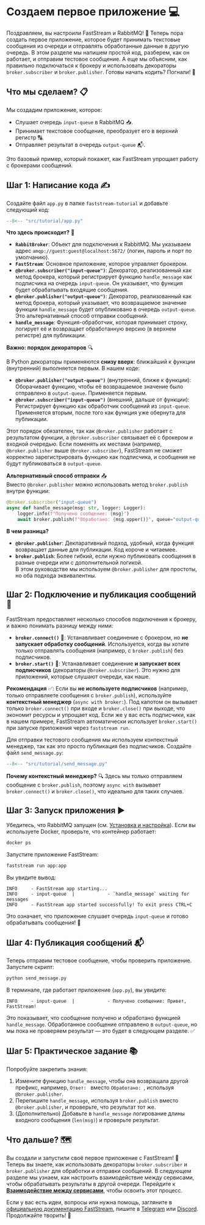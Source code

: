 # Создаем первое приложение 💻

Поздравляем, вы настроили FastStream и RabbitMQ! 🎉 Теперь пора создать первое приложение, которое будет принимать текстовые сообщения из очереди и отправлять обработанные данные в другую очередь. В этом разделе мы напишем простой код, разберем, как он работает, и отправим тестовое сообщение. А еще мы объясним, как правильно подключаться к брокеру и использовать декораторы `broker.subscriber` и `broker.publisher`. Готовы начать кодить? Погнали! 🚀

## Что мы сделаем? 📋

Мы создадим приложение, которое:
- Слушает очередь `input-queue` в RabbitMQ 📥.
- Принимает текстовое сообщение, преобразует его в верхний регистр 🔠.
- Отправляет результат в очередь `output-queue` 📬.

Это базовый пример, который покажет, как FastStream упрощает работу с брокерами сообщений.

## Шаг 1: Написание кода ✍️

Создайте файл `app.py` в папке `faststream-tutorial` и добавьте следующий код:

```python
--8<-- "src/tutorial/app.py"
```

**Что здесь происходит?** 🤔

- **`RabbitBroker`**: Объект для подключения к RabbitMQ. Мы указываем адрес `amqp://guest:guest@localhost:5672/` (логин, пароль и порт по умолчанию).
- **`FastStream`**: Основное приложение, которое управляет брокером.
- **`@broker.subscriber("input-queue")`**: Декоратор, реализованный как метод брокера, который регистрирует функцию `handle_message` как подписчика на очередь `input-queue`. Он указывает, что функция будет обрабатывать входящие сообщения.
- **`@broker.publisher("output-queue")`**: Декоратор, реализованный как метод брокера, который указывает, что возвращаемое значение функции `handle_message` будет опубликовано в очередь `output-queue`. Это альтернативный способ отправки сообщений.
- **`handle_message`**: Функция-обработчик, которая принимает строку, логирует её и возвращает обработанную версию (в верхнем регистре) для публикации.

**Важно: порядок декораторов** 🔍  

В Python декораторы применяются **снизу вверх**: ближайший к функции (внутренний) выполняется первым. В нашем коде:

- **`@broker.publisher("output-queue")`** (внутренний, ближе к функции): Оборачивает функцию, чтобы её возвращаемое значение было отправлено в `output-queue`. Применяется первым.
- **`@broker.subscriber("input-queue")`** (внешний, дальше от функции): Регистрирует функцию как обработчик сообщений из `input-queue`. Применяется вторым, после того как функция уже обернута для публикации.

Этот порядок обязателен, так как `@broker.publisher` работает с результатом функции, а `@broker.subscriber` связывает её с брокером и входной очередью. Если поменять их местами (например, `@broker.publisher` выше `@broker.subscriber`), FastStream не сможет корректно зарегистрировать функцию как подписчика, и сообщения не будут публиковаться в `output-queue`.

**Альтернативный способ отправки** 📤  
Вместо `@broker.publisher` можно использовать метод `broker.publish` внутри функции:

```python
@broker.subscriber("input-queue")
async def handle_message(msg: str, logger: Logger):
    logger.info(f"Получено сообщение: {msg}")
    await broker.publish(f"Обработано: {msg.upper()}", queue="output-queue")
```

**В чем разница?**  

- **`@broker.publisher`**: Декларативный подход, удобный, когда функция возвращает данные для публикации. Код короче и читаемее.
- **`broker.publish`**: Более гибкий, если нужно публиковать сообщения в разные очереди или с дополнительной логикой.  
В этом руководстве мы используем `@broker.publisher` для простоты, но оба подхода эквивалентны.

## Шаг 2: Подключение и публикация сообщений 🔌

FastStream предоставляет несколько способов подключения к брокеру, и важно понимать разницу между ними:

- **`broker.connect()`** 🔗: Устанавливает соединение с брокером, но **не запускает обработку сообщений**. Используется, когда вы хотите только отправлять сообщения (например, с `broker.publish`) без подписчиков.
- **`broker.start()`** 🚀: Устанавливает соединение **и запускает всех подписчиков** (декораторы `@broker.subscriber`). Это нужно для приложений, которые слушают очереди, как наше.

**Рекомендация** ✅: Если вы **не используете подписчиков** (например, только отправляете сообщения с `broker.publish`), используйте **контекстный менеджер** (`async with broker:`). Под капотом он вызывает только `broker.connect()` при входе и `broker.close()` при выходе, что экономит ресурсы и упрощает код. Если же у вас есть подписчики, как в нашем примере, FastStream автоматически использует `broker.start()` при запуске приложения через `faststream run`.

Для отправки тестового сообщения мы используем контекстный менеджер, так как это просто публикация без подписчиков. Создайте файл `send_message.py`:

```python
--8<-- "src/tutorial/send_message.py"
```

**Почему контекстный менеджер?** 🔍 Здесь мы только отправляем сообщение с `broker.publish`, поэтому `async with` вызывает `broker.connect()` и `broker.close()`, что идеально для таких случаев.

## Шаг 3: Запуск приложения ▶️

Убедитесь, что RabbitMQ запущен (см. [Установка и настройка](./setup.md)). Если вы используете Docker, проверьте, что контейнер работает:

```bash
docker ps
```

Запустите приложение FastStream:

```bash
faststream run app:app
```

Вы увидите вывод:

```
INFO     - FastStream app starting...
INFO     - input-queue  |            - `handle_message` waiting for messages
INFO     - FastStream app started successfully! To exit press CTRL+C
```

Это означает, что приложение слушает очередь `input-queue` и готово обрабатывать сообщения! 🎉

## Шаг 4: Публикация сообщений 📬

Теперь отправим тестовое сообщение, чтобы проверить приложение. Запустите скрипт:

```bash
python send_message.py
```

В терминале, где работает приложение (`app.py`), вы увидите:

```
INFO     - input-queue  |            - Получено сообщение: Привет, FastStream!
```

Это показывает, что сообщение получено и обработано функцией `handle_message`. Обработанное сообщение отправлено в `output-queue`, но мы пока не проверяем результат — это будет в следующем разделе. ✅

## Шаг 5: Практическое задание 📚

Попробуйте закрепить знания:

1. Измените функцию `handle_message`, чтобы она возвращала другой префикс, например, `Ответ: ` вместо `Обработано: `, используя `@broker.publisher`.
2. Перепишите `handle_message`, используя `broker.publish` вместо `@broker.publisher`, и проверьте, что результат тот же.
3. (Дополнительно) Добавьте в `handle_message` логирование длины входного сообщения (`len(msg)`) и проверьте результат.

## Что дальше? 🗺️

Вы создали и запустили своё первое приложение с FastStream! 🎉 Теперь вы знаете, как использовать декораторы `broker.subscriber` и `broker.publisher` для обработки и отправки сообщений. В следующем разделе мы узнаем, как настроить взаимодействие между сервисами, чтобы обрабатывать результаты в другой очереди. Перейдите к [**Взаимодействие между сервисами**](./inter_service.md), чтобы освоить этот процесс.

Если у вас есть идеи, вопросы или нужна помощь, загляните в [официальную документацию FastStream](https://faststream.airt.ai/latest/), пишите в [Telegram](https://t.me/python_faststream) или [Discord](https://discord.gg/qFm6aSqq59). Продолжайте творить! 🚀
